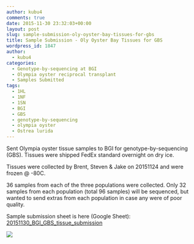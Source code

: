 ```yaml
---
author: kubu4
comments: true
date: 2015-11-30 23:32:03+00:00
layout: post
slug: sample-submission-oly-oyster-bay-tissues-for-gbs
title: Sample Submission - Oly Oyster Bay Tissues for GBS
wordpress_id: 1847
author:
  - kubu4
categories:
  - Genotype-by-sequencing at BGI
  - Olympia oyster reciprocal transplant
  - Samples Submitted
tags:
  - 1HL
  - 1NF
  - 1SN
  - BGI
  - GBS
  - genotype-by-sequencing
  - olympia oyster
  - Ostrea lurida
---
```


Sent Olympia oyster tissue samples to BGI for genotype-by-sequencing (GBS). Tissues were shipped FedEx standard overnight on dry ice.

Tissues were collected by Brent, Steven & Jake on 20151124 and were frozen @ -80C.

36 samples from each of the three populations were collected. Only 32 samples from each population (total 96 samples) will be sequenced, but wanted to send extras from each population in case any were of poor quality.

Sample submission sheet is here (Google Sheet): [20151130_BGI_GBS_tissue_submission](https://docs.google.com/spreadsheets/d/1K3kBfFd-__DYB4OROcDBXyj_TGPpAWLAzXpReviuMAQ/edit?usp=sharing)

[![](http://eagle.fish.washington.edu/Arabidopsis/20151130_oly_tissue_gbs_bgi.JPG)](http://eagle.fish.washington.edu/Arabidopsis/20151130_oly_tissue_gbs_bgi.JPG)
